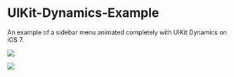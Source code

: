 UIKit-Dynamics-Example
======================

An example of a sidebar menu animated completely with UIKit Dynamics on iOS 7. 

![](https://raw.github.com/TeehanLax/UIKit-Dynamics-Example/master/buttonBounce.gif)

![](https://raw.github.com/TeehanLax/UIKit-Dynamics-Example/master/menuOpen.gif)

